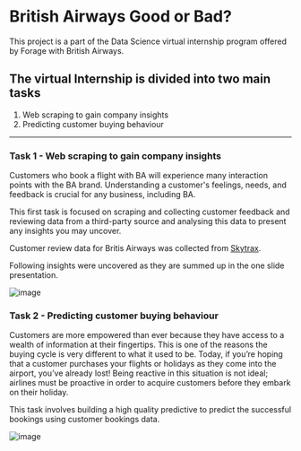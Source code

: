 # British Airways Good or Bad?

This project is a part of the Data Science virtual internship program offered by Forage with British Airways. 

## The virtual Internship is divided into two main tasks 

1. Web scraping to gain company insights
2. Predicting customer buying behaviour

<hr>

### Task 1 - Web scraping to gain company insights

Customers who book a flight with BA will experience many interaction points with the BA brand. Understanding a customer's feelings, needs, and feedback is crucial for any business, including BA.

This first task is focused on scraping and collecting customer feedback and reviewing data from a third-party source and analysing this data to present any insights you may uncover.

Customer review data for Britis Airways was collected from [Skytrax](https://www.airlinequality.com/airline-reviews/british-airways).

Following insights were uncovered as they are summed up in the one slide presentation.

![image](https://user-images.githubusercontent.com/89634505/201470985-159e17d2-605d-46c1-a9f1-8d0cdd147245.png)

### Task 2 - Predicting customer buying behaviour

Customers are more empowered than ever because they have access to a wealth of information at their fingertips. This is one of the reasons the buying cycle is very different to what it used to be. Today, if you’re hoping that a customer purchases your flights or holidays as they come into the airport, you’ve already lost! Being reactive in this situation is not ideal; airlines must be proactive in order to acquire customers before they embark on their holiday.

This task involves building a high quality predictive to predict the successful bookings using customer bookings data.

![image](https://user-images.githubusercontent.com/89634505/201471191-cdd85024-1691-4136-b9f8-b4b1d8d42f72.png)
